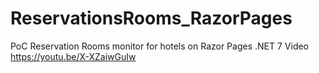 # ReservationsRooms_RazorPages
PoC Reservation Rooms monitor for hotels on Razor Pages .NET 7
Video https://youtu.be/X-XZaiwGuIw
